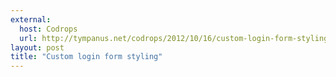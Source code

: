 ```yaml
---
external: 
  host: Codrops
  url: http://tympanus.net/codrops/2012/10/16/custom-login-form-styling/
layout: post
title: "Custom login form styling"
---
```

